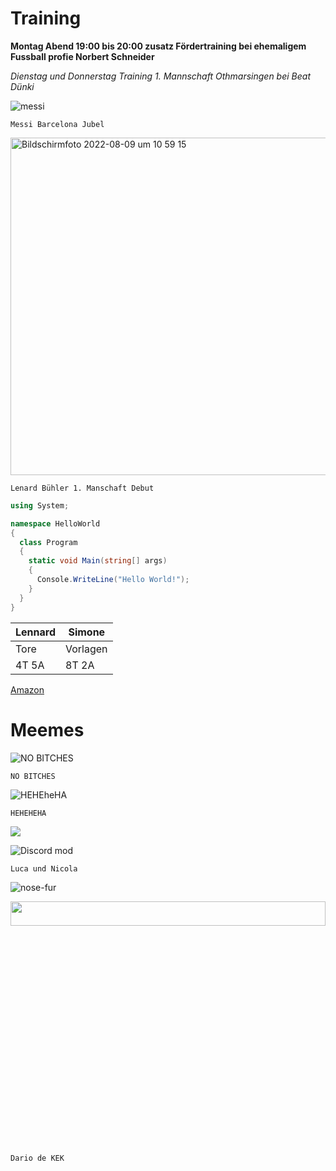 # Training 

**Montag Abend 19:00 bis 20:00 zusatz Fördertraining bei ehemaligem Fussball profie Norbert Schneider**

*Dienstag und Donnerstag Training 1. Mannschaft Othmarsingen bei Beat Dünki*

![messi](https://user-images.githubusercontent.com/110892642/183603422-9434cce3-75b4-499e-b147-a4f42bc234d7.png)

`Messi Barcelona Jubel`






<img width="540" alt="Bildschirmfoto 2022-08-09 um 10 59 15" src="https://user-images.githubusercontent.com/110892642/183610130-774fef79-2eb3-4678-ab84-a7e94d445951.png">

`Lenard Bühler 1. Manschaft Debut`






```c#
using System;

namespace HelloWorld
{
  class Program
  {
    static void Main(string[] args)
    {
      Console.WriteLine("Hello World!");    
    }
  }
}
```

| Lennard | Simone |
| --- | --- |
| Tore | Vorlagen |
| 4T 5A  | 8T 2A  | 








[Amazon](https://www.amazon.de)



# Meemes


![NO BITCHES](https://wompampsupport.azureedge.net/fetchimage?siteId=7575&v=2&jpgQuality=100&width=700&url=https%3A%2F%2Fi.kym-cdn.com%2Fentries%2Ficons%2Fmobile%2F000%2F039%2F393%2Fcover2.jpg)

`NO BITCHES`







![HEHEheHA](https://i.scdn.co/image/ab67616d0000b273b34ee1730f4eaf35f83655d8)

`HEHEHEHA`


![](https://tenor.com/view/clash-royale-gif-5535732)



![Discord mod](https://pbs.twimg.com/profile_images/1412645551728959495/U8sAUX7v_400x400.jpg)


`Luca und Nicola`


![nose-fur](https://user-images.githubusercontent.com/110892642/183900185-f32c7330-25c2-47f4-8409-c3da4ab235e7.gif)




<img src="https://user-images.githubusercontent.com/110892642/183912593-defbfd99-f361-4e73-be75-49a342c13e43.jpg" width=100% height=10%>

`Dario de KEK`

